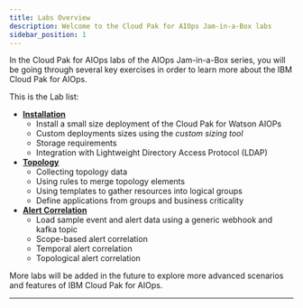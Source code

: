 ```yaml
---
title: Labs Overview
description: Welcome to the Cloud Pak for AIOps Jam-in-a-Box labs
sidebar_position: 1
---
```


In the Cloud Pak for AIOps labs of the AIOps Jam-in-a-Box series, you will be going through
several key exercises in order to learn more about the IBM Cloud Pak for AIOps.

This is the Lab list:

- [**Installation**](../install-lab-1/1-introduction/index.md)
  - Install a small size deployment of the Cloud Pak for Watson AIOPs
  - Custom deployments sizes using the _custom sizing tool_
  - Storage requirements
  - Integration with Lightweight Directory Access Protocol (LDAP)
- [**Topology**](../topology-lab-1/1-introduction/index.md)
  - Collecting topology data
  - Using rules to merge topology elements
  - Using templates to gather resources into logical groups
  - Define applications from groups and business criticality
- [**Alert Correlation**](../alert-lab-1/1-introduction/index.md)
  - Load sample event and alert data using a generic webhook and kafka topic
  - Scope-based alert correlation
  - Temporal alert correlation
  - Topological alert correlation

More labs will be added in the future to explore more advanced scenarios and
features of IBM Cloud Pak for AIOps.

---
